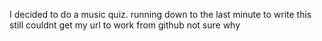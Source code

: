 I decided to do a music quiz. running down to the last minute to write this still couldnt get my url to work from github not sure why
